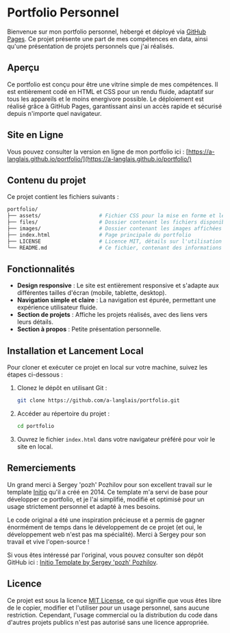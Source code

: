# Portfolio Personnel

Bienvenue sur mon portfolio personnel, hébergé et déployé via [GitHub Pages](https://pages.github.com/). 
Ce projet présente une part de mes compétences en data, ainsi qu'une présentation de projets personnels que j'ai réalisés.

## Aperçu

Ce portfolio est conçu pour être une vitrine simple de mes compétences. Il est entièrement codé en HTML et CSS pour un rendu fluide, adaptatif sur tous les appareils et le moins energivore possible. 
Le déploiement est réalisé grâce à GitHub Pages, garantissant ainsi un accès rapide et sécurisé depuis n'importe quel navigateur.

## Site en Ligne

Vous pouvez consulter la version en ligne de mon portfolio ici : [https://a-langlais.github.io/portfolio/](https://a-langlais.github.io/portfolio/)

## Contenu du projet

Ce projet contient les fichiers suivants :

```bash
portfolio/
├── assets/                   # Fichier CSS pour la mise en forme et le design
├── files/                    # Dossier contenant les fichiers disponibles en téléchargement sur le site
├── images/                   # Dossier contenant les images affichées sur le site
├── index.html                # Page principale du portfolio
├── LICENSE                   # Licence MIT, détails sur l'utilisation et la distribution
└── README.md                 # Ce fichier, contenant des informations sur le projet
```

## Fonctionnalités

- **Design responsive** : Le site est entièrement responsive et s'adapte aux différentes tailles d'écran (mobile, tablette, desktop).
- **Navigation simple et claire** : La navigation est épurée, permettant une expérience utilisateur fluide.
- **Section de projets** : Affiche les projets réalisés, avec des liens vers leurs détails.
- **Section à propos** : Petite présentation personnelle.

## Installation et Lancement Local

Pour cloner et exécuter ce projet en local sur votre machine, suivez les étapes ci-dessous :

1. Clonez le dépôt en utilisant Git :
   ```bash
   git clone https://github.com/a-langlais/portfolio.git
   ```

2. Accéder au répertoire du projet :
    ```bash
    cd portfolio
    ```

3. Ouvrez le fichier `index.html` dans votre navigateur préféré pour voir le site en local.


## Remerciements

Un grand merci à Sergey 'pozh' Pozhilov pour son excellent travail sur le template [Initio](https://github.com/pozh/Initio) qu'il a créé en 2014. Ce template m'a servi de base pour développer ce portfolio, et je l'ai simplifié, modifié et optimisé pour un usage strictement personnel et adapté à mes besoins.

Le code original a été une inspiration précieuse et a permis de gagner énormément de temps dans le développement de ce projet (et oui, le développement web n'est pas ma spécialité). 
Merci à Sergey pour son travail et vive l'open-source !

Si vous êtes intéressé par l'original, vous pouvez consulter son dépôt GitHub ici : [Initio Template by Sergey 'pozh' Pozhilov](https://github.com/pozh/Initio).


## Licence

Ce projet est sous la licence [MIT License](https://opensource.org/licenses/MIT), ce qui signifie que vous êtes libre de le copier, modifier et l'utiliser pour un usage personnel, sans aucune restriction. Cependant, l'usage commercial ou la distribution du code dans d'autres projets publics n'est pas autorisé sans une licence appropriée.